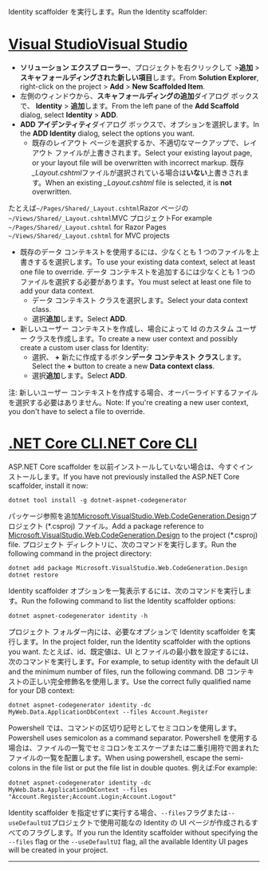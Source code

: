 <span data-ttu-id="1c9e1-101">Identity scaffolder を実行します。</span><span class="sxs-lookup"><span data-stu-id="1c9e1-101">Run the Identity scaffolder:</span></span>

# <a name="visual-studiotabvisual-studio"></a>[<span data-ttu-id="1c9e1-102">Visual Studio</span><span class="sxs-lookup"><span data-stu-id="1c9e1-102">Visual Studio</span></span>](#tab/visual-studio)

* <span data-ttu-id="1c9e1-103">**ソリューション エクスプ ローラー**、プロジェクトを右クリックして >**追加** > **スキャフォールディングされた新しい項目**します。</span><span class="sxs-lookup"><span data-stu-id="1c9e1-103">From **Solution Explorer**, right-click on the project > **Add** > **New Scaffolded Item**.</span></span>
* <span data-ttu-id="1c9e1-104">左側のウィンドウから、**スキャフォールディングの追加**ダイアログ ボックスで、 **Identity** > **追加**します。</span><span class="sxs-lookup"><span data-stu-id="1c9e1-104">From the left pane of the **Add Scaffold** dialog, select **Identity** > **ADD**.</span></span>
* <span data-ttu-id="1c9e1-105">**ADD アイデンティティ**ダイアログ ボックスで、オプションを選択します。</span><span class="sxs-lookup"><span data-stu-id="1c9e1-105">In the **ADD Identity** dialog, select the options you want.</span></span>
  * <span data-ttu-id="1c9e1-106">既存のレイアウト ページを選択するか、不適切なマークアップで、レイアウト ファイルが上書きされます。</span><span class="sxs-lookup"><span data-stu-id="1c9e1-106">Select your existing layout page, or your layout file will be overwritten with incorrect markup.</span></span> <span data-ttu-id="1c9e1-107">既存 *\_Layout.cshtml*ファイルが選択されている場合は**いない**上書きされます。</span><span class="sxs-lookup"><span data-stu-id="1c9e1-107">When an existing *\_Layout.cshtml* file is selected, it is **not** overwritten.</span></span>

 <span data-ttu-id="1c9e1-108">たとえば`~/Pages/Shared/_Layout.cshtml`Razor ページの`~/Views/Shared/_Layout.cshtml`MVC プロジェクト</span><span class="sxs-lookup"><span data-stu-id="1c9e1-108">For example `~/Pages/Shared/_Layout.cshtml` for Razor Pages `~/Views/Shared/_Layout.cshtml` for MVC projects</span></span>
* <span data-ttu-id="1c9e1-109">既存のデータ コンテキストを使用するには、少なくとも 1 つのファイルを上書きするを選択します。</span><span class="sxs-lookup"><span data-stu-id="1c9e1-109">To use your existing data context, select at least one file to override.</span></span> <span data-ttu-id="1c9e1-110">データ コンテキストを追加するには少なくとも 1 つのファイルを選択する必要があります。</span><span class="sxs-lookup"><span data-stu-id="1c9e1-110">You must select at least one file to add your data context.</span></span>
  * <span data-ttu-id="1c9e1-111">データ コンテキスト クラスを選択します。</span><span class="sxs-lookup"><span data-stu-id="1c9e1-111">Select your data context class.</span></span>
  * <span data-ttu-id="1c9e1-112">選択**追加**します。</span><span class="sxs-lookup"><span data-stu-id="1c9e1-112">Select **ADD**.</span></span>
* <span data-ttu-id="1c9e1-113">新しいユーザー コンテキストを作成し、場合によって Id のカスタム ユーザー クラスを作成します。</span><span class="sxs-lookup"><span data-stu-id="1c9e1-113">To create a new user context and possibly create a custom user class for Identity:</span></span>
  * <span data-ttu-id="1c9e1-114">選択、 **+** 新たに作成するボタン**データ コンテキスト クラス**します。</span><span class="sxs-lookup"><span data-stu-id="1c9e1-114">Select the **+** button to create a new **Data context class**.</span></span>
  * <span data-ttu-id="1c9e1-115">選択**追加**します。</span><span class="sxs-lookup"><span data-stu-id="1c9e1-115">Select **ADD**.</span></span>

<span data-ttu-id="1c9e1-116">注: 新しいユーザー コンテキストを作成する場合、オーバーライドするファイルを選択する必要はありません。</span><span class="sxs-lookup"><span data-stu-id="1c9e1-116">Note: If you're creating a new user context, you don't have to select a file to override.</span></span>

# <a name="net-core-clitabnetcore-cli"></a>[<span data-ttu-id="1c9e1-117">.NET Core CLI</span><span class="sxs-lookup"><span data-stu-id="1c9e1-117">.NET Core CLI</span></span>](#tab/netcore-cli)

<span data-ttu-id="1c9e1-118">ASP.NET Core scaffolder を以前インストールしていない場合は、今すぐインストールします。</span><span class="sxs-lookup"><span data-stu-id="1c9e1-118">If you have not previously installed the ASP.NET Core scaffolder, install it now:</span></span>

```cli
dotnet tool install -g dotnet-aspnet-codegenerator
```

<span data-ttu-id="1c9e1-119">パッケージ参照を追加[Microsoft.VisualStudio.Web.CodeGeneration.Design](https://www.nuget.org/packages/Microsoft.VisualStudio.Web.CodeGeneration.Design/)プロジェクト (\*.csproj) ファイル。</span><span class="sxs-lookup"><span data-stu-id="1c9e1-119">Add a package reference to [Microsoft.VisualStudio.Web.CodeGeneration.Design](https://www.nuget.org/packages/Microsoft.VisualStudio.Web.CodeGeneration.Design/) to the project (\*.csproj) file.</span></span> <span data-ttu-id="1c9e1-120">プロジェクト ディレクトリに、次のコマンドを実行します。</span><span class="sxs-lookup"><span data-stu-id="1c9e1-120">Run the following command in the project directory:</span></span>

```cli
dotnet add package Microsoft.VisualStudio.Web.CodeGeneration.Design
dotnet restore
```

<span data-ttu-id="1c9e1-121">Identity scaffolder オプションを一覧表示するには、次のコマンドを実行します。</span><span class="sxs-lookup"><span data-stu-id="1c9e1-121">Run the following command to list the Identity scaffolder options:</span></span>

```cli
dotnet aspnet-codegenerator identity -h
```

<span data-ttu-id="1c9e1-122">プロジェクト フォルダー内には、必要なオプションで Identity scaffolder を実行します。</span><span class="sxs-lookup"><span data-stu-id="1c9e1-122">In the project folder, run the Identity scaffolder with the options you want.</span></span> <span data-ttu-id="1c9e1-123">たとえば、id、既定値は、UI とファイルの最小数を設定するには、次のコマンドを実行します。</span><span class="sxs-lookup"><span data-stu-id="1c9e1-123">For example, to setup identity with the default UI and the minimum number of files, run the following command.</span></span> <span data-ttu-id="1c9e1-124">DB コンテキストの正しい完全修飾名を使用します。</span><span class="sxs-lookup"><span data-stu-id="1c9e1-124">Use the correct fully qualified name for your DB context:</span></span>

```cli
dotnet aspnet-codegenerator identity -dc MyWeb.Data.ApplicationDbContext --files Account.Register
```

<span data-ttu-id="1c9e1-125">Powershell では、コマンドの区切り記号としてセミコロンを使用します。</span><span class="sxs-lookup"><span data-stu-id="1c9e1-125">Powershell uses semicolon as a command separator.</span></span> <span data-ttu-id="1c9e1-126">Powershell を使用する場合は、ファイルの一覧でセミコロンをエスケープまたは二重引用符で囲まれたファイルの一覧を配置します。</span><span class="sxs-lookup"><span data-stu-id="1c9e1-126">When using powershell, escape the semi-colons in the file list or put the file list in double quotes.</span></span> <span data-ttu-id="1c9e1-127">例えば:</span><span class="sxs-lookup"><span data-stu-id="1c9e1-127">For example:</span></span>

```cli
dotnet aspnet-codegenerator identity -dc MyWeb.Data.ApplicationDbContext --files "Account.Register;Account.Login;Account.Logout"
```

<span data-ttu-id="1c9e1-128">Identity scaffolder を指定せずに実行する場合、`--files`フラグまたは`--useDefaultUI`プロジェクトで使用可能なの Identity の UI ページが作成されるすべてのフラグします。</span><span class="sxs-lookup"><span data-stu-id="1c9e1-128">If you run the Identity scaffolder without specifying the `--files` flag or the `--useDefaultUI` flag, all the available Identity UI pages will be created in your project.</span></span>

-------------
